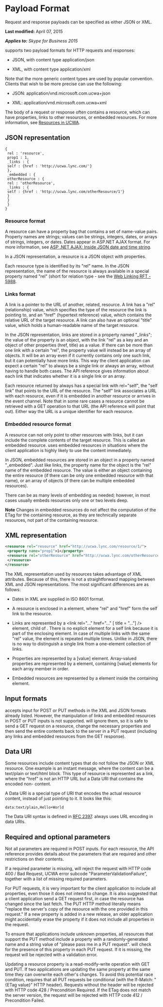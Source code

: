 
# Payload Format
Request and response payloads can be specified as either JSON or XML.

 **Last modified:** April 07, 2015

 _**Applies to:** Skype for Business 2015_

 supports two payload formats for HTTP requests and responses:

- JSON, with content type application/json
 
- XML, with content type application/xml
 
Note that the more generic content types are used by popular convention. Clients that wish to be more precise can use the following:

- JSON: application/vnd.microsoft.com.ucwa+json 
 
- XML: application/vnd.microsoft.com.ucwa+xml
 
The body of a request or response often contains a resource, which can have properties, links to other resources, or embedded resources. For more information, see [Resources in UCWA](ResourcesInUCWA.md).

## JSON representation
<a name="sectionSection0"> </a>


```
{
 rel : 'resource',
 prop1 : 1,
 _links : {
 self : {href : 'http://ucwa.lync.com/'}
 },
 _embedded : {
 otherResource : {
 rel : 'otherResource',
 _links : {
 self : {href : 'http://ucwa.lync.com/otherResource/1'}
 }
 }
 }
}

```


### Resource format

A resource can have a property bag that contains a set of name-value pairs. Property names are strings; values can be strings, integers, dates, or arrays of strings, integers, or dates. Dates appear in ASP.NET AJAX format. For more information, see [ASP .NET AJAX: Inside JSON date and time string](http://msdn.microsoft.com/en-us/library/bb299886.aspx).

In a JSON representation, a resource is a JSON object with properties.

Each resource type is identified by its "rel" name. In the JSON representation, the name of the resource is always available in a special property named "rel" (short for relation type - see the [Web Linking RFT - 5988](http://tools.ietf.org/html/rfc5988).


### Links format

A link is a pointer to the URL of another, related, resource. A link has a "rel" (relationship) value, which specifies the type of the resource the link is pointing to, and an "href" (hypertext reference) value, which contains the relative URL of the target resource. A link can also have an optional "title" value, which holds a human-readable name of the target resource.

In the JSON representation, links are stored in a property named "_links"; the value of the property is an object, with the link "rel" as a key and an object of other properties (href, title) as a value. If there can be more than one link with a certain "rel", the property value will instead be an array of objects. It will be an array even if it currently contains only one such link, but it can potentially have more links. This way the client application can expect a certain "rel" to always be a single link or always an array, without having to handle both cases. The API reference gives information about each link that indicates whether it is a single link or an array.

Each resource returned by always has a special link with rel="self", the "self link" that points to the URL of the resource. The "self" link associates a URL with each resource, even if it is embedded in another resource or arrives in the event channel. Note that in some rare cases a resource cannot be retrieved with a GET operation to that URL (the API reference will point that out). Either way the URL is a unique identifier for each resource.


### Embedded resource format

A resource can not only point to other resources with links, but it can include the complete contents of the target resource. This is called an embedded resource. uses embedded resources in situations where the client application is highly likely to use the content immediately.

In JSON, embedded resources are stored in an object in a property named "_embedded". Just like links, the property name for the object is the "rel" name of the embedded resource. The value is either an object containing the entire resource (if there can be only one embedded resource with that name), or an array of objects (if there can be multiple embedded resources).

There can be as many levels of embedding as needed; however, in most cases usually embeds resources only one or two levels deep.


 **Note** Changes in embedded resources do not affect the computation of the ETag for the containing resource, as they are technically separate resources, not part of the containing resource.


## XML representation
<a name="sectionSection1"> </a>


```XML
<resource rel="resource" href="http://ucwa.lync.com/resource/1/">
 <property name="prop1">1</property>
 <resource rel="otherResource" href="http://ucwa.lync.com/otherResource/1">
 </resource>
</resource>

```

The XML representation used by resources takes advantage of XML attributes. Because of this, there is not a straightforward mapping between XML and JSON representations. The most significant differences are as follows:


- Dates in XML are supplied in ISO 8601 format. 
 
- A resource is enclosed in a <resource xmlns="..." rel="..." href="..."> element, where "rel" and "href" form the self link to the resource.
 
- Links are represented by a <link rel="..." href="..." [ title = "..."] /> element, child of <resource>. There is no explicit element for a self link because it is part of the enclosing <resource> element. In case of multiple links with the same "rel" value, the <link> element is repeated multiple times. Unlike in JSON, there is no way to distinguish a single link from a one-element collection of links.
 
- Properties are represented by a <property name="..."> [value]</property> element. Array-valued properties are represented by a <propertyList name="..."> element, containing <item> [value]</item> elements for each array member in order.
 
- Embedded resources are represented by a <resource rel="..." href="..."> element inside the containing <resource> element.
 

## Input formats
<a name="sectionSection2"> </a>

 accepts input for POST or PUT methods in the XML and JSON formats already listed. However, the manipulation of links and embedded resources in POST or PUT inputs is not supported. will ignore them, so it is safe to send a GET request on a resource, change the necessary properties and then send the entire contents back to the server in a PUT request (including any links and embedded resources from the GET response).


## Data URI
<a name="sectionSection3"> </a>

Some resources include content types that do not follow the JSON or XML resource. One example is an instant message, where the content can be a text/plain or text/html block. This type of resource is represented as a link, where the "href" is not an HTTP URL but a Data URI that contains the encoded non- content.

A Data URI is a special type of URI that encodes the actual resource content, instead of just pointing to it. It looks like this:




```
data:text/plain,Hello+World
```

The Data URI syntax is defined in [RFC 2397](http://tools.ietf.org/html/rfc2397). always uses URL encoding in data URIs.


## Required and optional parameters
<a name="sectionSection4"> </a>

Not all parameters are required in POST inputs. For each resource, the API reference provides details about the parameters that are required and other restrictions on their contents.

If a required parameter is missing, will reject the request with HTTP code 400 / Bad Request, UCWA error subcode "ParameterValidationFailure", together with a list of missing required parameters.

For PUT requests, it is very important for the client application to include all properties, even those it does not intend to change. It is also suggested that a client application send a GET request first, in case the resource has changed since the last fetch. The PUT HTTP method literally means "replace the server's copy of the resource with the one provided in this request." If a new property is added in a new release, an older application might accidentally erase the property if it does not include all properties in the request.

To ensure that applications include unknown properties, all resources that support the PUT method include a property with a randomly-generated name and a string value of "please pass me in a PUT request". will check for the presence of this property in each PUT request. If it is missing, the request will be rejected with a validation error.

Updating a resource property is a read-modify-write operation with GET and PUT. If two applications are updating the same property at the same time they can overwrite each other's changes. To avoid this potential race condition, requires that all PUT requests be conditional (with the If-Match: "{ETag value}" HTTP header). Requests without the header will be rejected with HTTP code 428 / Precondition Required. If the ETag does not match the server version, the request will be rejected with HTTP code 412 / Precondition Failed.

